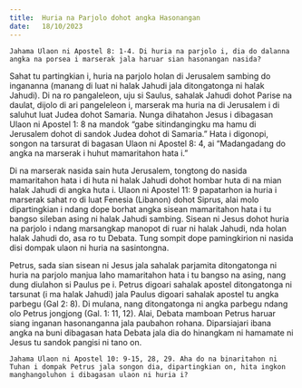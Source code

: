 ```yaml
---
title:  Huria na Parjolo dohot angka Hasonangan
date:   18/10/2023
---
```


`Jahama Ulaon ni Apostel 8: 1-4. Di huria na parjolo i, dia do dalanna angka na porsea i marserak jala haruar sian hasonangan nasida?`

Sahat tu partingkian i, huria na parjolo holan di Jerusalem sambing do ingananna (manang di luat ni halak Jahudi jala ditongatonga ni halak Jahudi). Di na ro pangaleleon, uju si Saulus, sahalak Jahudi dohot Parise na daulat, dijolo di ari pangeleleon i, marserak ma huria na di Jerusalem i di saluhut luat Judea dohot Samaria. Nunga dihatahon Jesus i dibagasan Ulaon ni Apostel 1: 8 na mandok “gabe sitindangingku ma hamu di Jerusalem dohot di sandok Judea dohot di Samaria.” Hata i digonopi, songon na tarsurat di bagasan Ulaon ni Apostel 8: 4, ai “Madangadang do angka na marserak i huhut mamaritahon hata i.”

Di na marserak nasida sain huta Jerusalem, tongtong do nasida mamaritahon hata i di huta ni halak Jahudi dohot hombar huta di na mian halak Jahudi di angka huta i. Ulaon ni Apostel 11: 9 papatarhon ia huria i marserak sahat ro di luat Fenesia (Libanon) dohot Siprus, alai molo dipartingkian i ndang dope borhat angka sisean mamaritahon hata i tu bangso sileban asing ni halak Jahudi sambing. Sisean ni Jesus dohot huria na parjolo i ndang marsangkap manopot di ruar ni halak Jahudi, nda holan halak Jahudi do, asa ro tu Debata. Tung sompit dope pamingkirion ni nasida disi dompak ulaon ni huria na sasintongna.

Petrus, sada sian sisean ni Jesus jala sahalak parjamita ditongatonga ni huria na parjolo manjua laho mamaritahon hata i tu bangso na asing, nang dung diulahon si Paulus pe i. Petrus digoari sahalak apostel ditongatonga ni tarsunat (i ma halak Jahudi) jala Paulus digoari sahalak apostel tu angka parbegu (Gal 2: 8).  Di mulana, nang ditongatonga ni angka parbegu ndang olo Petrus jongjong (Gal. 1: 11, 12). Alai, Debata mamboan Petrus haruar siang inganan hasonanganna jala paubahon rohana. Diparsiajari ibana angka na buni dibagasan hata Debata jala dia do hinangkam ni hamamate ni Jesus tu sandok pangisi ni tano on.

`Jahama Ulaon ni Apostel 10: 9-15, 28, 29. Aha do na binaritahon ni Tuhan i dompak Petrus jala songon dia, dipartingkian on, hita ingkon manghangoluhon i dibagasan ulaon ni huria i?`